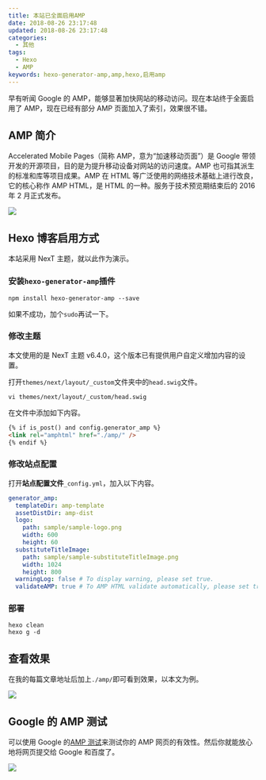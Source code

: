 ```yaml
---
title: 本站已全面启用AMP
date: 2018-08-26 23:17:48
updated: 2018-08-26 23:17:48
categories:
  - 其他
tags:
  - Hexo
  - AMP
keywords: hexo-generator-amp,amp,hexo,启用amp
---
```


早有听闻 Google 的 AMP，能够显著加快网站的移动访问。现在本站终于全面启用了 AMP，现在已经有部分 AMP 页面加入了索引，效果很不错。

<!--more-->

## AMP 简介

Accelerated Mobile Pages（简称 AMP，意为“加速移动页面”）是 Google 带领开发的开源项目，目的是为提升移动设备对网站的访问速度。AMP 也可指其派生的标准和库等项目成果。AMP 在 HTML 等广泛使用的网络技术基础上进行改良，它的核心称作 AMP HTML，是 HTML 的一种。服务于技术预览期结束后的 2016 年 2 月正式发布。

![](https://img.iszy.xyz/20190318213401.png)

## Hexo 博客启用方式

本站采用 NexT 主题，就以此作为演示。

### 安装`hexo-generator-amp`插件

```shell
npm install hexo-generator-amp --save
```

如果不成功，加个`sudo`再试一下。

### 修改主题

本文使用的是 NexT 主题 v6.4.0，这个版本已有提供用户自定义增加内容的设置。

打开`themes/next/layout/_custom`文件夹中的`head.swig`文件。

```shell
vi themes/next/layout/_custom/head.swig
```

在文件中添加如下内容。

```html
{% if is_post() and config.generator_amp %}
<link rel="amphtml" href="./amp/" />
{% endif %}
```

### 修改站点配置

打开**站点配置文件**`_config.yml`，加入以下内容。

```yml
generator_amp:
  templateDir: amp-template
  assetDistDir: amp-dist
  logo:
    path: sample/sample-logo.png
    width: 600
    height: 60
  substituteTitleImage:
    path: sample/sample-substituteTitleImage.png
    width: 1024
    height: 800
  warningLog: false # To display warning, please set true.
  validateAMP: true # To AMP HTML validate automatically, please set true.
```

### 部署

```
hexo clean
hexo g -d
```

## 查看效果

在我的每篇文章地址后加上`./amp/`即可看到效果，以本文为例。

![](https://img.iszy.xyz/20190318213417.png)

## Google 的 AMP 测试

可以使用 Google 的[AMP 测试](https://search.google.com/test/amp)来测试你的 AMP 网页的有效性。然后你就能放心地将网页提交给 Google 和百度了。

![](https://img.iszy.xyz/20190318213428.png)
